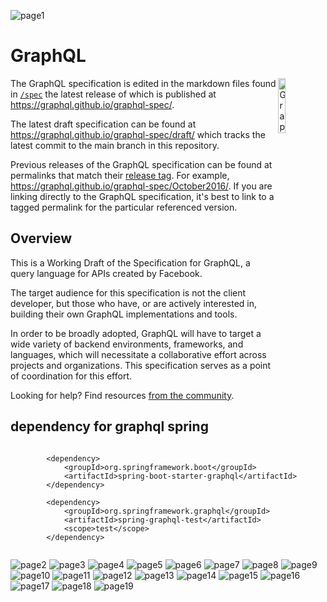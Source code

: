 ![page1](readme/page1.png)

# GraphQL

<img alt="GraphQL Logo" align="right" src="https://graphql.org/img/logo.svg" width="15%" />

The GraphQL specification is edited in the markdown files found in
[`/spec`](./spec) the latest release of which is published at
https://graphql.github.io/graphql-spec/.

The latest draft specification can be found at
https://graphql.github.io/graphql-spec/draft/ which tracks the latest commit to
the main branch in this repository.

Previous releases of the GraphQL specification can be found at permalinks that
match their [release tag](https://github.com/graphql/graphql-spec/releases). For
example, https://graphql.github.io/graphql-spec/October2016/. If you are linking
directly to the GraphQL specification, it's best to link to a tagged permalink
for the particular referenced version.

## Overview

This is a Working Draft of the Specification for GraphQL, a query language for
APIs created by Facebook.

The target audience for this specification is not the client developer, but
those who have, or are actively interested in, building their own GraphQL
implementations and tools.

In order to be broadly adopted, GraphQL will have to target a wide variety of
backend environments, frameworks, and languages, which will necessitate a
collaborative effort across projects and organizations. This specification
serves as a point of coordination for this effort.

Looking for help? Find resources
[from the community](https://graphql.org/community/).

## dependency for graphql spring

```
        
        <dependency>
            <groupId>org.springframework.boot</groupId>
            <artifactId>spring-boot-starter-graphql</artifactId>
        </dependency>
        
        <dependency>
            <groupId>org.springframework.graphql</groupId>
            <artifactId>spring-graphql-test</artifactId>
            <scope>test</scope>
        </dependency>
        
```

![page2](readme/page2.png)
![page3](readme/page3.png)
![page4](readme/page4.png)
![page5](readme/page5.png)
![page6](readme/page6.png)
![page7](readme/page7.png)
![page8](readme/page8.png)
![page9](readme/page9.png)
![page10](readme/page10.png)
![page11](readme/page11.png)
![page12](readme/page12.png)
![page13](readme/page13.png)
![page14](readme/page14.png)
![page15](readme/page15.png)
![page16](readme/page16.png)
![page17](readme/page17.png)
![page18](readme/page18.png)
![page19](readme/page19.png)
